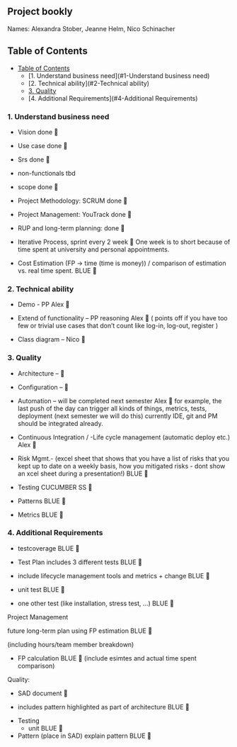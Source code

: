 ## Project bookly

Names: Alexandra Stober, Jeanne Helm, Nico Schinacher         

## Table of Contents
-	[Table of Contents](#table-of-contents)
	-	[1. Understand business need](#1-Understand business need)
	-   [2. Technical ability](#2-Technical ability)
	-   [3. Quality](#3-Quality)
	-	[4.	Additional Requirements](#4-Additional Requirements)


### 1. Understand business need 

- Vision           done  📗
- Use case         done  📗
- Srs              done  📗
- non-functionals  tbd  
- scope			   done   📗

- Project Methodology: SCRUM     done   📗

- Project Management: YouTrack   done    📗

- RUP and long-term planning: done    📗

- Iterative Process, sprint every 2 week     📗
	One week is to short because of time spent at university
	and personal appointments.

- Cost Estimation (FP -> time (time is money)) 
  / comparison of estimation vs. real time spent.  BLUE  📘

### 2. Technical ability 

- Demo - PP Alex   📙

- Extend of functionality – PP reasoning Alex  📙
  ( points off if you have too few or 
  trivial use cases that don’t count like 
  log-in, log-out, register )

- Class diagram – Nico  📙

### 3. Quality

- Architecture –    📙

- Configuration –   📙

- Automation –  will be completed next semester  Alex   📗
	for example, the last push of the day can
 trigger all kinds of things, metrics, tests,
 deployment (next semester we will do this) 
 currently IDE, git and PM should be integrated already.

- Continuous Integration / -Life cycle management 
(automatic deploy etc.)   Alex                       📗

- Risk Mgmt.- (excel sheet that shows that you have a list
 of risks that you kept up to date on a weekly basis,
 how you mitigated risks - dont show an xcel sheet 
 during a presentation!)   BLUE  📘

- Testing CUCUMBER SS   📙

- Patterns   BLUE  📘

- Metrics    BLUE  📘

### 4. Additional Requirements

- testcoverage BLUE  📘
 
- Test Plan includes 3 different tests  BLUE  📘
+ include lifecycle management tools and metrics + change BLUE  📘

+ unit test    BLUE  📘
+ one other test (like installation, stress test, …) BLUE  📘


Project Management

future long-term plan using FP estimation BLUE  📘

(including hours/team member breakdown)
 
- FP calculation BLUE   📘
 (include esimtes and actual time spent comparison)
 
Quality:

- SAD document 📙

+ includes pattern highlighted as part of architecture BLUE  📘

- Testing
	- unit BLUE  📘
- Pattern          (place in SAD) explain pattern BLUE   📘
 